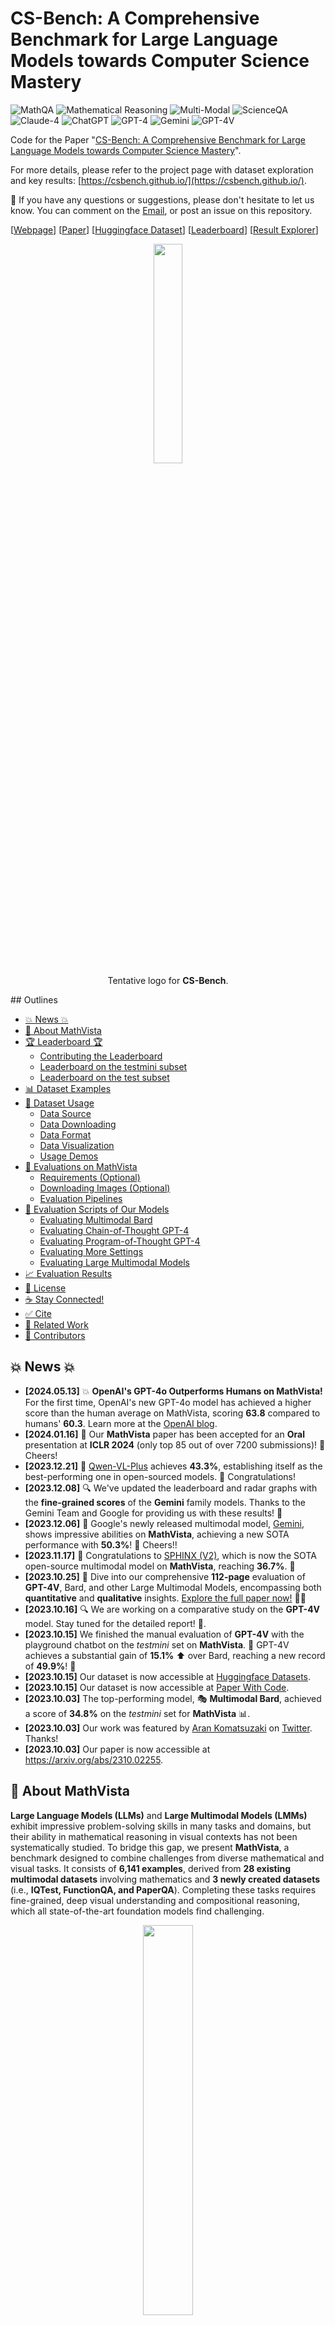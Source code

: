 # CS-Bench: A Comprehensive Benchmark for Large Language Models towards Computer Science Mastery

![MathQA](https://img.shields.io/badge/Task-MathQA-red) 
![Mathematical Reasoning](https://img.shields.io/badge/Task-Mathematical_Reasoning-red) 
![Multi-Modal](https://img.shields.io/badge/Task-Multi--Modal-red) 
![ScienceQA](https://img.shields.io/badge/Dataset-MathVista-blue)  
![Claude-4](https://img.shields.io/badge/Model-Claude--2-green) 
![ChatGPT](https://img.shields.io/badge/Model-ChatGPT-green) 
![GPT-4](https://img.shields.io/badge/Model-GPT--4-green) 
![Gemini](https://img.shields.io/badge/Model-Gemini-green)
![GPT-4V](https://img.shields.io/badge/Model-GPT--4V-green)

Code for the Paper "[CS-Bench: A Comprehensive Benchmark for Large Language Models towards Computer Science Mastery](https://pris-nlp.github.io/)".

For more details, please refer to the project page with dataset exploration and key results: [https://csbench.github.io/](https://csbench.github.io/).

:bell: If you have any questions or suggestions, please don't hesitate to let us know. You can comment on the [Email](https://csbench2024@gmail.com), or post an issue on this repository.


[[Webpage](https://csbench.github.io/)] [[Paper](https://pris-nlp.github.io/)] [[Huggingface Dataset](https://huggingface.co/datasets/CS-Bench/CS-Bench)] [[Leaderboard](https://csbench.github.io/#leaderboard)] [[Result Explorer](https://csbench.github.io/#explorer)]

<p align="center">
    <img src="assets/csbench_logo_2.png" width="30%"> <br>
  Tentative logo for <b>CS-Bench</b>. 
</p>
## Outlines

- [💥 News 💥](https://github.com/lupantech/MathVista/blob/main/README.md#-news-)
- [👀 About MathVista](https://github.com/lupantech/MathVista/blob/main/README.md#-about-mathvista)
- [🏆 Leaderboard 🏆](https://github.com/lupantech/MathVista/blob/main/README.md#-leaderboard-)
  - [Contributing the Leaderboard](https://github.com/lupantech/MathVista/blob/main/README.md#contributing-the-leaderboard)
  - [Leaderboard on the testmini subset](https://github.com/lupantech/MathVista/blob/main/README.md#leaderboard-on-the-testmini-subset)
  - [Leaderboard on the test subset](https://github.com/lupantech/MathVista/blob/main/README.md#leaderboard-on-the-test-subset)
- [📊 Dataset Examples](https://github.com/lupantech/MathVista/blob/main/README.md#-dataset-examples)
- [📖 Dataset Usage](https://github.com/lupantech/MathVista/blob/main/README.md#-dataset-usage)
  - [Data Source](https://github.com/lupantech/MathVista/blob/main/README.md#-dataset-usage)
  - [Data Downloading](https://github.com/lupantech/MathVista/blob/main/README.md#data-downloading)
  - [Data Format](https://github.com/lupantech/MathVista/blob/main/README.md#data-format)
  - [Data Visualization](https://github.com/lupantech/MathVista/blob/main/README.md#data-visualization)
  - [Usage Demos](https://github.com/lupantech/MathVista/blob/main/README.md#usage-demos)
- [🔮 Evaluations on MathVista](https://github.com/lupantech/MathVista/blob/main/README.md#-evaluations-on-mathvista)
  - [Requirements (Optional)](https://github.com/lupantech/MathVista/blob/main/README.md#requirements-optional)
  - [Downloading Images (Optional)](https://github.com/lupantech/MathVista/blob/main/README.md#downloading-images-optional)
  - [Evaluation Pipelines](https://github.com/lupantech/MathVista/blob/main/README.md#evaluation-pipelines)
- [📝 Evaluation Scripts of Our Models](https://github.com/lupantech/MathVista/blob/main/README.md#-evaluation-scripts-of-our-models)
  - [Evaluating Multimodal Bard](https://github.com/lupantech/MathVista/blob/main/README.md#evaluating-multimodal-bard)
  - [Evaluating Chain-of-Thought GPT-4](https://github.com/lupantech/MathVista/blob/main/README.md#evaluating-chain-of-thought-gpt-4)
  - [Evaluating Program-of-Thought GPT-4](https://github.com/lupantech/MathVista/blob/main/README.md#evaluating-program-of-thought-gpt-4)
  - [Evaluating More Settings](https://github.com/lupantech/MathVista/blob/main/README.md#evaluating-more-settings)
  - [Evaluating Large Multimodal Models](https://github.com/lupantech/MathVista/blob/main/README.md#evaluating-large-multimodal-models)
- [📈 Evaluation Results](https://github.com/lupantech/MathVista/blob/main/README.md#-evaluation-results)
- [📜 License](https://github.com/lupantech/MathVista/blob/main/README.md#-license)
- [☕ Stay Connected!](https://github.com/lupantech/MathVista/blob/main/README.md#coffee-stay-connected)
- [✅ Cite](https://github.com/lupantech/MathVista/blob/main/README.md#white_check_mark-cite)
- [🧠 Related Work](https://github.com/lupantech/MathVista/blob/main/README.md#-related-work)
- [🤝 Contributors](https://github.com/lupantech/MathVista/blob/main/README.md#-contributors)



## 💥 News 💥

- **[2024.05.13]** 💥 **OpenAI's GPT-4o Outperforms Humans on MathVista!** For the first time, OpenAI's new GPT-4o model has achieved a higher score than the human average on MathVista, scoring **63.8** compared to humans' **60.3**. Learn more at the [OpenAI blog](https://openai.com/index/hello-gpt-4o/).
- **[2024.01.16]** 🌟 Our **MathVista** paper has been accepted for an **Oral** presentation at **ICLR 2024** (only top 85 out of over 7200 submissions)! 🎉 Cheers!
- **[2023.12.21]** 🚀 [Qwen-VL-Plus](https://github.com/QwenLM/Qwen-VL) achieves **43.3%**, establishing itself as the best-performing one in open-sourced models. 🎉 Congratulations!
- **[2023.12.08]** 🔍 We've updated the leaderboard and radar graphs with the **fine-grained scores** of the **Gemini** family models. Thanks to the Gemini Team and Google for providing us with these results! 👏
- **[2023.12.06]** 🚀 Google's newly released multimodal model, [Gemini](https://blog.google/technology/ai/google-gemini-ai/), shows impressive abilities on **MathVista**, achieving a new SOTA performance with **50.3%**! 🎉  Cheers!!
- **[2023.11.17]** 🌟 Congratulations to [SPHINX (V2)](https://github.com/Alpha-VLLM/LLaMA2-Accessory/tree/main/SPHINX), which is now the SOTA open-source multimodal model on **MathVista**, reaching **36.7%**. 👏
- **[2023.10.25]** 🚀 Dive into our comprehensive **112-page** evaluation of **GPT-4V**, Bard, and other Large Multimodal Models, encompassing both **quantitative** and **qualitative** insights. [Explore the full paper now!](https://arxiv.org/abs/2310.02255) 📄✨
- **[2023.10.16]** 🔍 We are working on a comparative study on the **GPT-4V** model. Stay tuned for the detailed report! 📑.
- **[2023.10.15]** We finished the manual evaluation of **GPT-4V** with the playground chatbot on the *testmini* set on **MathVista**. 🚀 GPT-4V achieves a substantial gain of **15.1%** ⬆️ over Bard, reaching a new record of **49.9%**! 🎉
- **[2023.10.15]** Our dataset is now accessible at [Huggingface Datasets](https://huggingface.co/datasets/AI4Math/MathVista).
- **[2023.10.15]** Our dataset is now accessible at [Paper With Code](https://paperswithcode.com/dataset/mathvista).
- **[2023.10.03]** The top-performing model, 🎭 **Multimodal Bard**, achieved a score of **34.8%** on the *testmini* set for **MathVista** 📊.
- **[2023.10.03]** Our work was featured by [Aran Komatsuzaki](https://twitter.com/arankomatsuzaki) on [Twitter](https://twitter.com/arankomatsuzaki/status/1709380140717809992). Thanks!
- **[2023.10.03]** Our paper is now accessible at https://arxiv.org/abs/2310.02255.

## 👀 About MathVista

**Large Language Models (LLMs)** and **Large Multimodal Models (LMMs)** exhibit impressive problem-solving skills in many tasks and domains, but their ability in mathematical reasoning in visual contexts has not been systematically studied. To bridge this gap, we present **MathVista**, a benchmark designed to combine challenges from diverse mathematical and visual tasks. It consists of **6,141 examples**, derived from **28 existing multimodal datasets** involving mathematics and **3 newly created datasets** (i.e., **IQTest, FunctionQA, and PaperQA**). Completing these tasks requires fine-grained, deep visual understanding and compositional reasoning, which all state-of-the-art foundation models find challenging.

<p align="center">
    <img src="assets/data-composition.png" width="40%"> <br>
  Source dataset distribution of <b>MathVista</b>.
</p>

With **MathVista**, we have conducted **a comprehensive, quantitative evaluation of 12 prominent foundation models**. The best-performing **GPT-4V** model achieves an overall accuracy of **49.9%**, substantially outperforming Bard, the second-best performer, by **15.1%**. Our in-depth analysis reveals that the superiority of **GPT-4V** is mainly attributed to its enhanced visual perception and mathematical reasoning. However, **GPT-4V** still falls short of human performance by **10.4%**, as it often struggles to understand complex figures and perform rigorous reasoning. This significant gap underscores the critical role that **MathVista** will play in the development of general-purpose AI agents capable of tackling mathematically intensive and visually rich real-world tasks. 

<p align="center">
    <img src="assets/score_leaderboard_gpt4v.png" width="70%"> <br>
  Accuracy scores the testmini set (1,000 examples) of <b>MathVista</b>.
</p>

We further explore the new ability of **self-verification**, the use of **self-consistency**, and the **goal-directed multi-turn human-AI dialogues**, highlighting the promising potential of GPT-4V for future research.

<p align="center">
    <img src="assets/tease_scores_version4_gemini.png" width="80%"> <br>
  Accuracy scores of one leading LLM (i.e., PoT GPT-4), four primary LMMs, random chance, and human performance on <b>MathVista</b>.
</p>

<details>
<summary>🔍 See the accuracy scores without Gemini Ultra</summary>

<p align="center">
    <img src="assets/tease_scores_gpt4v.png" width="80%"> <br>
  Accuracy scores of one leading LLM (i.e., PoT GPT-4), four primary LMMs, random chance, and human performance on <b>MathVista</b>.
</p>

</details>

For more details, you can find our project page [here](https://mathvista.github.io/) and our paper [here](https://arxiv.org/abs/2310.02255).

## 🏆 Leaderboard 🏆

### Contributing the Leaderboard

🚨🚨 The leaderboard is continuously being updated. 

The evaluation instructions are available at [🔮 Evaluations on MathVista](https://github.com/lupantech/MathVista?tab=readme-ov-file#-evaluations-on-mathvista) and [📝 Evaluation Scripts of Our Models](https://github.com/lupantech/MathVista?tab=readme-ov-file#-evaluation-scripts-of-our-models).

To submit your results to the leaderboard on the **testmini** subset, please send to [this email](mailto:lupantech@gmail.com) with your result json file and score json file, referring to the template files below:

- [output_testmini_template_for_leaderboard_submission.json](https://github.com/lupantech/MathVista/blob/main/results/leaderboad_submission_template/output_testmini_template_for_leaderboard_submission.json)
- [scores_testmini_template_for_leaderboard_submission.json](https://github.com/lupantech/MathVista/blob/main/results/leaderboad_submission_template/scores_testmini_template_for_leaderboard_submission.json)

To submit your results to the leaderboard on the **test** subset, please send to [this email](mailto:lupantech@gmail.com) with your result file (**we will generate the score file for you**),  referring to the template file below:

- [output_test_template_for_leaderboard_submission.json](https://github.com/lupantech/MathVista/blob/main/results/leaderboad_submission_template/output_test_template_for_leaderboard_submission.json)

### Leaderboard on the testmini subset

Accuracy scores on the **testmini** subset (1,000 examples):

| **#** | **Model**                            | **Method** | **Source**                                                   | **Date**   | **ALL**  | **FQA** | **GPS** | **MWP** | **TQA** | **VQA** | **ALG** | **ARI** | **GEO** | **LOG** | **NUM** | **SCI** | **STA** |
| ----- | ------------------------------------ | ---------- | ------------------------------------------------------------ | ---------- | -------- | ------- | ------- | ------- | ------- | ------- | ------- | ------- | ------- | ------- | ------- | ------- | ------- |
| -     | **Human Performance\***              | -          | [Link](https://arxiv.org/abs/2310.02255)                     | 2023-10-03 | **60.3** | 59.7    | 48.4    | 73.0    | 63.2    | 55.9    | 50.9    | 59.2    | 51.4    | 40.7    | 53.8    | 64.9    | 63.9    |
| 1     | **Gemini 1.5 Pro (May 2024) 🥇**      | LMM 🖼️      | [Link](https://storage.googleapis.com/deepmind-media/gemini/gemini_v1_5_report.pdf) | 2024-05-17 | **63.9** | -       | -       | -       | -       | -       | -       | -       | -       | -       | -       | -       | -       |
| 2     | **GPT-4o 🥈**                         | LMM 🖼️      | [Link](https://openai.com/index/hello-gpt-4o/)               | 2024-05-13 | **63.8** | -       | -       | -       | -       | -       | -       | -       | -       | -       | -       | -       | -       |
| 3     | **InternVL-Chat-V1.2-Plus 🥉**        | LMM 🖼️      | [Link](https://arxiv.org/abs/2312.14238)                     | 2024-02-22 | **59.9** | 51.7    | 61.1    | 79.6    | 52.5    | 57.0    | 54.5    | 63.2    | 61.1    | 16.2    | 48.6    | 55.7    | 60.8    |
| 4     | **Gemini 1.5 Flash (May 2024)**      | LMM 🖼️      | [Link](https://storage.googleapis.com/deepmind-media/gemini/gemini_v1_5_report.pdf) | 2024-05-17 | **58.4** | -       | -       | -       | -       | -       | -       | -       | -       | -       | -       | -       | -       |
| 5     | **GPT-4T 2024-04-09**                | LMM 🖼️      | [Link](https://openai.com/index/hello-gpt-4o/)               | 2024-05-13 | **58.1** | -       | -       | -       | -       | -       | -       | -       | -       | -       | -       | -       | -       |
| 6     | **InternLM-XComposer2-VL-7B**        | LMM 🖼️      | [Link](https://github.com/InternLM/InternLM-XComposer)       | 2024-01-22 | **57.6** | 55.0    | 63.0    | 73.7    | 56.3    | 39.7    | 56.6    | 52.4    | 62.3    | 8.1     | 42.4    | 59.0    | 64.1    |
| 7     | **Gemini 1.0 Ultra**                 | LMM 🖼️      | [Link](https://arxiv.org/abs/2312.11805)                     | 2023-12-06 | **53.0** | 49.1    | 56.2    | 53.8    | 69.0    | 40.2    | 58.4    | 45.9    | 55.6    | 21.6    | 38.9    | 62.3    | 59.5    |
| 8     | **Grok-1.5V**                        | LMM 🖼️      | [Link](https://x.ai/blog/grok-1.5v)                          | 2024-04-12 | **52.8** | -       | -       | -       | -       | -       | -       | -       | -       | -       | -       | -       | -       |
| 9     | **Gemini 1.5 Pro (Feb 2024)**        | LMM 🖼️      | [Link](https://storage.googleapis.com/deepmind-media/gemini/gemini_v1_5_report.pdf) | 2024-02-15 | **52.1** | -       | -       | -       | -       | -       | -       | -       | -       | -       | -       | -       | -       |
| 10    | **Claude 3 Opus**                    | LMM 🖼️      | [Link](https://www-cdn.anthropic.com/de8ba9b01c9ab7cbabf5c33b80b7bbc618857627/Model_Card_Claude_3.pdf) | 2024-03-04 | **50.5** | -       | -       | -       | -       | -       | -       | -       | -       | -       | -       | -       | -       |
| 11    | **GPT-4V (Playground)**              | LMM 🖼️      | [Link](https://arxiv.org/abs/2310.02255)                     | 2023-10-15 | **49.9** | 43.1    | 50.5    | 57.5    | 65.2    | 38.0    | 53.0    | 49.0    | 51.0    | 21.6    | 20.1    | 63.1    | 55.8    |
| 12    | **Claude 3 Sonnet**                  | LMM 🖼️      | [Link](https://www-cdn.anthropic.com/de8ba9b01c9ab7cbabf5c33b80b7bbc618857627/Model_Card_Claude_3.pdf) | 2024-03-04 | **47.9** | -       | -       | -       | -       | -       | -       | -       | -       | -       | -       | -       | -       |
| 13    | **InternVL-Chat-V1.2**               | LMM 🖼️      | [Link](https://arxiv.org/abs/2312.14238)                     | 2024-02-22 | **47.7** | 50.9    | 61.1    | 30.6    | 48.1    | 44.7    | 52.3    | 36.5    | 58.2    | 18.9    | 30.6    | 54.9    | 51.8    |
| 14    | **LLaVA-NeXT-34B**                   | LMM 🖼️      | [Link](https://llava-vl.github.io/blog/2024-01-30-llava-1-6/) | 2024-01-30 | **46.5** | -       | -       | -       | -       | -       | -       | -       | -       | -       | -       | -       | -       |
| 15    | **Claude 3 Haiku**                   | LMM 🖼️      | [Link](https://www-cdn.anthropic.com/de8ba9b01c9ab7cbabf5c33b80b7bbc618857627/Model_Card_Claude_3.pdf) | 2024-03-04 | **46.4** | -       | -       | -       | -       | -       | -       | -       | -       | -       | -       | -       | -       |
| 16    | **Gemini 1.0 Pro**                   | LMM 🖼️      | [Link](https://arxiv.org/abs/2312.11805)                     | 2023-12-06 | **45.2** | 47.6    | 40.4    | 39.2    | 61.4    | 39.1    | 45.2    | 38.8    | 41.0    | 10.8    | 32.6    | 54.9    | 56.8    |
| 17    | **Qwen-VL-Plus**                     | LMM 🖼️      | [Link](https://github.com/QwenLM/Qwen-VL)                    | 2023-12-21 | **43.3** | 54.6    | 38.5    | 31.2    | 55.1    | 34.1    | 39.1    | 32.0    | 39.3    | 18.9    | 26.4    | 59.0    | 56.1    |
| 18    | **Mini-Gemini-HD (Hermes-2-Yi-34B)** | LMM 🖼️      | [Link](https://arxiv.org/abs/2403.18814)                     | 2024-03-27 | **43.3** | -       | -       | -       | -       | -       | -       | -       | -       | -       | -       | -       | -       |
| 19    | **SPHINX-MoE**                       | MoE 🤖      | [Link](https://github.com/Alpha-VLLM/LLaMA2-Accessory/tree/main/SPHINX) | 2024-01-12 | **42.3** | 49.8    | 31.2    | 42.5    | 46.8    | 39.7    | 31.7    | 41.6    | 30.5    | 16.2    | 27.1    | 50.8    | 50.8    |
| 20    | **Mini-Gemini (Mixtral-8x7B)**       | LMM 🖼️      | [Link](https://arxiv.org/abs/2403.18814)                     | 2024-03-27 | **41.8** | -       | -       | -       | -       | -       | -       | -       | -       | -       | -       | -       | -       |
| 21    | **MM1-7B-MoE-Chat**                  | LMM 🖼️      | [Link](https://arxiv.org/abs/2403.09611)                     | 2024-03-14 | **40.9** | -       | -       | -       | -       | -       | -       | -       | -       | -       | -       | -       | -       |
| 22    | **MiniCPM-V-2 (2.8B)**               | LMM 🖼️      | [Link](https://github.com/OpenBMB/MiniCPM-V)                 | 2024-04-14 | **40.6** | 53.2    | 26.0    | 37.1    | 44.3    | 39.1    | 28.5    | 33.1    | 28.0    | 10.8    | 39.6    | 48.4    | 51.8    |
| 23    | **MM1-30B-Chat**                     | LMM 🖼️      | [Link](https://arxiv.org/abs/2403.09611)                     | 2024-03-14 | **39.4** | -       | -       | -       | -       | -       | -       | -       | -       | -       | -       | -       | -       |
| 24    | **SPHINX-Plus**                      | MoE 🤖      | [Link](https://github.com/Alpha-VLLM/LLaMA2-Accessory/tree/main/SPHINX) | 2024-01-12 | **36.8** | -       | -       | -       | -       | -       | -       | -       | -       | -       | -       | -       | -       |
| 25    | **SPHINX (V2)**                      | LMM 🖼️      | [Link](https://github.com/Alpha-VLLM/LLaMA2-Accessory/tree/main/SPHINX) | 2023-11-17 | **36.7** | 54.6    | 16.4    | 23.1    | 41.8    | 43.0    | 20.6    | 33.4    | 17.6    | 24.3    | 21.5    | 43.4    | 51.5    |
| 26    | **MM1-7B-Chat**                      | LMM 🖼️      | [Link](https://arxiv.org/abs/2403.09611)                     | 2024-03-14 | **35.9** | -       | -       | -       | -       | -       | -       | -       | -       | -       | -       | -       | -       |
| 27    | **SPHINX-Intern2**                   | MoE 🤖      | [Link](https://github.com/Alpha-VLLM/LLaMA2-Accessory/tree/main/SPHINX) | 2024-01-12 | **35.5** | -       | -       | -       | -       | -       | -       | -       | -       | -       | -       | -       | -       |
| 28    | **OmniLMM-12B**                      | LMM 🖼️      | [Link](https://github.com/OpenBMB/OmniLMM)                   | 2024-02-01 | **34.9** | 45.0    | 17.8    | 26.9    | 44.9    | 39.1    | 23.1    | 32.3    | 20.9    | 18.9    | 27.8    | 45.9    | 44.2    |
| 29    | **Multimodal Bard**                  | LMM 🖼️      | [Link](https://arxiv.org/abs/2310.02255)                     | 2023-10-03 | **34.8** | 26.0    | 47.1    | 29.6    | 48.7    | 26.8    | 46.5    | 28.6    | 47.8    | 13.5    | 14.9    | 47.5    | 33.0    |
| 30    | **LLaVA-NeXT-Vicuna-7B**             | LMM 🖼️      | [Link](https://llava-vl.github.io/blog/2024-01-30-llava-next/) | 2024-01-30 | **34.6** | -       | -       | -       | -       | -       | -       | -       | -       | -       | -       | -       | -       |
| 31    | **PoT GPT-4 (Caption+OCR)**          | Tool 🛠️     | [Link](https://arxiv.org/abs/2310.02255)                     | 2023-10-03 | **33.9** | 30.1    | 39.4    | 30.6    | 39.9    | 31.3    | 37.4    | 31.7    | 41.0    | 18.9    | 20.1    | 44.3    | 37.9    |
| 32    | **CoT Claude (Caption+OCR)**         | Tool 🛠️     | [Link](https://arxiv.org/abs/2310.02255)                     | 2023-10-03 | **33.2** | 27.5    | 29.3    | 36.0    | 49.4    | 29.1    | 31.0    | 32.9    | 31.0    | 16.2    | 17.4    | 50.8    | 37.2    |
| 33    | **CoT GPT4 (Caption+OCR)**           | Tool 🛠️     | [Link](https://arxiv.org/abs/2310.02255)                     | 2023-10-03 | **33.2** | 27.9    | 31.7    | 31.2    | 51.9    | 28.5    | 33.5    | 30.9    | 32.2    | 13.5    | 12.5    | 58.2    | 37.9    |
| 34    | **CoT ChatGPT (Caption+OCR)**        | Tool 🛠️     | [Link](https://arxiv.org/abs/2310.02255)                     | 2023-10-03 | **33.2** | 26.0    | 31.7    | 35.5    | 48.1    | 30.2    | 32.4    | 32.3    | 33.0    | 16.2    | 17.4    | 54.9    | 36.2    |
| 35    | **MM1-3B-MoE-Chat**                  | LMM 🖼️      | [Link](https://arxiv.org/abs/2403.09611)                     | 2024-03-14 | **32.6** | -       | -       | -       | -       | -       | -       | -       | -       | -       | -       | -       | -       |
| 36    | **MM1-3B-Chat**                      | LMM 🖼️      | [Link](https://arxiv.org/abs/2403.09611)                     | 2024-03-14 | **32.0** | -       | -       | -       | -       | -       | -       | -       | -       | -       | -       | -       | -       |
| 37    | **Gemini 1.0 Nano 2**                | LMM 🖼️      | [Link](https://arxiv.org/abs/2312.11805)                     | 2023-12-06 | **30.6** | 28.6    | 23.6    | 30.6    | 41.8    | 31.8    | 27.1    | 29.8    | 26.8    | 10.8    | 20.8    | 40.2    | 33.5    |
| 38    | **LLaVA-1.5-13B**                    | LMM 🖼️      | [Link](https://llava-vl.github.io/blog/2024-01-30-llava-1-6/) | 2024-01-30 | **27.6** | -       | -       | -       | -       | -       | -       | -       | -       | -       | -       | -       | -       |
| 39    | **SPHINX (V1)**                      | LMM 🖼️      | [Link](https://github.com/Alpha-VLLM/LLaMA2-Accessory/tree/main/SPHINX) | 2023-11-09 | **27.5** | 23.4    | 23.1    | 21.5    | 39.9    | 34.1    | 25.6    | 28.1    | 23.4    | 16.2    | 17.4    | 40.2    | 23.6    |
| 40    | **Gemini 1.0 Nano 1**                | LMM 🖼️      | [Link](https://arxiv.org/abs/2312.11805)                     | 2023-12-06 | **27.3** | 30.9    | 21.6    | 23.7    | 29.1    | 30.7    | 23.8    | 25.5    | 21.3    | 13.5    | 20.8    | 27.9    | 30.9    |
| 41    | **PoT ChatGPT (Caption+OCR)**        | Tool 🛠️     | [Link](https://arxiv.org/abs/2310.02255)                     | 2023-10-03 | **26.8** | 24.5    | 26.4    | 23.7    | 33.5    | 27.9    | 27.8    | 26.1    | 28.0    | 18.9    | 13.2    | 33.6    | 29.9    |
| 42    | **SPHINX-Tiny**                      | MoE 🤖      | [Link](https://github.com/Alpha-VLLM/LLaMA2-Accessory/tree/main/SPHINX) | 2024-01-12 | **26.4** | -       | -       | -       | -       | -       | -       | -       | -       | -       | -       | -       | -       |
| 43    | **LLaVA (LLaMA-2-13B)**              | LMM 🖼️      | [Link](https://arxiv.org/abs/2310.02255)                     | 2023-10-03 | **26.1** | 26.8    | 29.3    | 16.1    | 32.3    | 26.3    | 27.3    | 20.1    | 28.8    | 24.3    | 18.3    | 37.3    | 25.1    |
| 44    | **InstructBLIP (Vicuna-7B)**         | LMM 🖼️      | [Link](https://arxiv.org/abs/2310.02255)                     | 2023-10-03 | **25.3** | 23.1    | 20.7    | 18.3    | 32.3    | 35.2    | 21.8    | 27.1    | 20.7    | 18.9    | 20.4    | 33.0    | 23.1    |
| 45    | **LLaVAR**                           | LMM 🖼️      | [Link](https://arxiv.org/abs/2310.02255)                     | 2023-10-03 | **25.2** | 21.9    | 25.0    | 16.7    | 34.8    | 30.7    | 24.2    | 22.1    | 23.0    | 13.5    | 15.3    | 42.6    | 21.9    |
| 46    | **LLaMA-Adapter-V2 (7B)**            | LMM 🖼️      | [Link](https://arxiv.org/abs/2310.02255)                     | 2023-10-03 | **23.9** | 21.2    | 25.5    | 11.3    | 32.3    | 31.8    | 26.3    | 20.4    | 24.3    | 24.3    | 13.9    | 29.5    | 18.3    |
| 47    | **miniGPT4 (LLaMA-2-7B)**            | LMM 🖼️      | [Link](https://arxiv.org/abs/2310.02255)                     | 2023-10-03 | **23.1** | 18.6    | 26.0    | 13.4    | 30.4    | 30.2    | 28.1    | 21.0    | 24.7    | 16.2    | 16.7    | 25.4    | 17.9    |
| 48    | **mPLUG-Owl (LLaMA-7B)**             | LMM 🖼️      | [Link](https://arxiv.org/abs/2310.02255)                     | 2023-10-03 | **22.2** | 22.7    | 23.6    | 10.2    | 27.2    | 27.9    | 23.6    | 19.2    | 23.9    | 13.5    | 12.7    | 26.3    | 21.4    |
| 49    | **IDEFICS (9B-Instruct)**            | LMM 🖼️      | [Link](https://arxiv.org/abs/2310.02255)                     | 2023-10-03 | **19.8** | 21.6    | 21.1    | 6.5     | 25.9    | 24.0    | 22.1    | 15.0    | 19.8    | 18.9    | 9.9     | 24.6    | 18.1    |
| 50    | **Random Chance**                    | -          | [Link](https://arxiv.org/abs/2310.02255)                     | 2023-10-03 | **17.9** | 15.5    | 24.1    | 4.5     | 23.4    | 24.3    | 25.8    | 13.8    | 22.7    | 13.4    | 8.8     | 15.8    | 14.3    |

Accuracy scores on the **test** subset (5,141 examples):

| **#** | **Model**                       | **Method** | **Source**                                                   | **Date**   | **ALL**   | **FQA** | **GPS** | **MWP** | **TQA** | **VQA** | **ALG** | **ARI** | **GEO** | **LOG** | **NUM** | **SCI** | **STA** |
| ----- | ------------------------------- | ---------- | ------------------------------------------------------------ | ---------- | --------- | ------- | ------- | ------- | ------- | ------- | ------- | ------- | ------- | ------- | ------- | ------- | ------- |
| 1     | **InternVL-Chat-V1.2-Plus 🥇**   | LMM 🖼️      | [Link](https://arxiv.org/abs/2312.14238)                     | 2024-02-22 | **60.18** | 52.2    | 56.2    | 78.3    | 61.6    | 55.5    | 56.0    | 64.4    | 57.6    | 21.6    | 46.1    | 60.0    | 60.1    |
| 2     | **InternLM-XComposer2-VL-7B 🥈** | LMM 🖼️      | [Link](https://github.com/InternLM/InternLM-XComposer)       | 2024-01-22 | **57.93** | 53.9    | 56.4    | 77.1    | 58.4    | 43.2    | 54.8    | 57.6    | 58.0    | 16.5    | 47.6    | 59.1    | 62.5    |
| 3     | **Qwen-VL-Plus 🥉**              | LMM 🖼️      | [Link](https://github.com/QwenLM/Qwen-VL)                    | 2023-12-26 | **44.33** | 55.9    | 34.7    | 29.7    | 58.8    | 42.4    | 40.7    | 35.4    | 36.6    | 21.6    | 30.4    | 55.9    | 56.3    |
| 4     | **SPHINX-MoE**                  | MoE 🤖      | [Link](https://github.com/Alpha-VLLM/LLaMA2-Accessory/tree/main/SPHINX) | 2024-01-13 | **42.68** | 50.3    | 29.7    | 40.9    | 49.3    | 43.3    | 33.9    | 43.0    | 29.1    | 14.4    | 26.3    | 46.9    | 51.2    |
| 5     | **MiniCPM-V-2 (2.8B)**          | LMM 🖼️      | [Link](https://github.com/OpenBMB/MiniCPM-V)                 | 2024-04-14 | **39.89** | 51.7    | 27.4    | 39.8    | 42.5    | 34.7    | 31.3    | 34.4    | 30.7    | 13.4    | 33.5    | 38.5    | 50.0    |
| 6     | **PoT GPT-4 (Caption+OCR)**     | Tool 🛠️     | [Link](https://arxiv.org/abs/2310.02255)                     | 2023-10-03 | **31.74** | 27.6    | 37.4    | 23.9    | 43.0    | 30.3    | 37.1    | 27.9    | 37.5    | 22.7    | 15.8    | 44.5    | 31.9    |
| 7     | **CoT GPT4 (Caption+OCR)**      | Tool 🛠️     | [Link](https://arxiv.org/abs/2310.02255)                     | 2023-10-03 | **30.50** | 27.2    | 35.9    | 21.3    | 43.1    | 28.2    | 35.7    | 25.2    | 35.8    | 24.7    | 15.4    | 47.3    | 31.3    |
| 8     | **LLaVA (LLaMA-2-13B)**         | LMM 🖼️      | [Link](https://arxiv.org/abs/2310.02255)                     | 2023-10-03 | **25.40** | 22.9    | 24.6    | 18.1    | 35.8    | 29.7    | 26.9    | 22.5    | 24.4    | 19.1    | 19.1    | 34.7    | 21.6    |
| *     | **Random Chance**               | -          | [Link](https://arxiv.org/abs/2310.02255)                     | 2023-10-03 | **17.86** | 15.5    | 24.1    | 4.5     | 23.4    | 24.3    | 25.8    | 13.8    | 22.7    | 13.4    | 8.8     | 15.8    | 14.3    |

Some notations in the table:

- **Human Performance\*:** Average human performance from AMT annotators who have high school diplomas or above.

- **Gemini**: the fine-grained scores are from **the Gemini Team, Google**.

- **GPT-4V (Playground)**: the launched playground at https://chat.openai.com/?model=gpt-4; experimental dates range from Oct 7, 2023, to Oct 15, 2023

- **GPT-4**: the `gpt-4-0613` engine

- **Method types**
  -  **MoE 🤖:** Mixture of Experts
  -  **LMM 🖼️:** Large Multimodal Model
  -  **Tool 🛠️:** Tool-augmented Large Language Model
  
- **Task types:** 
  - **FQA:** figure question answering
  - **GPS:** geometry problem solving
  - **MWP:** math word problem solving
  -  **TQA:** textbook question answering
  - **VQA:** visual question answering
- **Mathematical reasoning types:** 
  - **ALG:** algebraic reasoning
  - **ARI:** arithmetic reasoning
  -  **GEO:** geometry reasoning
  - **LOG:** logical reasoning
  - **NUM:** numeric commonsense reasoning
  - **SCI:** scientific reasoning 
  - **STA:** statistical reasoning

🔔 The automatic evaluation on [CodaLab](https://codalab.org/) are under construction. 


## 📊 Dataset Examples

Examples of our newly annotated datasets: **IQTest**, **FunctionQA**, and **PaperQA**:

<p align="center">
    <img src="assets/our_new_3_datasets.png" width="60%"> <br>
</p>

<details>
<summary>🔍 Click to expand/collapse more examples</summary>

Examples of seven mathematical reasoning skills:

1. Arithmetic Reasoning

<img src="https://raw.githubusercontent.com/lupantech/MathVista/main/assets/skills/ari.png" style="zoom:40%;" />

2. Statistical Reasoning

<img src="https://raw.githubusercontent.com/lupantech/MathVista/main/assets/skills/sta.png" style="zoom:40%;" />

3. Algebraic Reasoning

<img src="https://raw.githubusercontent.com/lupantech/MathVista/main/assets/skills/alg.png" style="zoom:40%;" />

4. Geometry Reasoning

<img src="https://raw.githubusercontent.com/lupantech/MathVista/main/assets/skills/geo.png" style="zoom:40%;" />

5. Numeric Commonsense Reasoning

<img src="https://raw.githubusercontent.com/lupantech/MathVista/main/assets/skills/num.png" style="zoom:40%;" />

6. Scientific Reasoning

<img src="https://raw.githubusercontent.com/lupantech/MathVista/main/assets/skills/sci.png" style="zoom:40%;" />

7. Logical Reasoning

<img src="https://raw.githubusercontent.com/lupantech/MathVista/main/assets/skills/log.png" style="zoom:40%;" />

</details>

## 📖 Dataset Usage

### Data Source

The **MathVista** dataset is derived from three newly collected datasets: IQTest, FunctionQA, and Paper, as well as 28 other source datasets. Details can be found in the [source.json](https://huggingface.co/datasets/AI4Math/MathVista/blob/main/source.json) file. All these source datasets have been preprocessed and labeled for evaluation purposes.

### Data Downloading

All the data examples were divided into two subsets: *testmini* and *test*.

- **testmini**: 1,000 examples used for model development, validation, or for those with limited computing resources.
- **test**: 5,141 examples for standard evaluation. Notably, the answer labels for test will NOT be publicly released.

You can download this dataset by the following command (make sure that you have installed [Huggingface Datasets](https://huggingface.co/docs/datasets/quickstart)):

```python
from datasets import load_dataset

dataset = load_dataset("AI4Math/MathVista")
```

Here are some examples of how to access the downloaded dataset:

```python
# print the first example on the testmini set
print(dataset["testmini"][0])
print(dataset["testmini"][0]['pid']) # print the problem id 
print(dataset["testmini"][0]['question']) # print the question text 
print(dataset["testmini"][0]['query']) # print the query text
print(dataset["testmini"][0]['image']) # print the image path
print(dataset["testmini"][0]['answer']) # print the answer
dataset["testmini"][0]['decoded_image'] # display the image

# print the first example on the test set
print(dataset["test"][0])
```

We have uploaded a demo to illustrate how to access the MathVista dataset on Hugging Face, available at [hugging_face_dataset_demo.ipynb](https://github.com/lupantech/MathVista/blob/main/jupyter_notebook_demos/hugging_face_dataset_demo.ipynb).

### Data Format

The dataset is provided in json format and contains the following attributes:

```
{
    "question": [string] The question text,
    "image": [string] A file path pointing to the associated image,
    "choices": [list] Choice options for multiple-choice problems. For free-form problems, this could be a 'none' value,
    "unit": [string] The unit associated with the answer, e.g., "m^2", "years". If no unit is relevant, it can be a 'none' value,
    "precision": [integer] The number of decimal places the answer should be rounded to,
    "answer": [string] The correct answer for the problem,
    "question_type": [string] The type of question: "multi_choice" or "free_form",
    "answer_type": [string] The format of the answer: "text", "integer", "float", or "list",
    "pid": [string] Problem ID, e.g., "1",
    "metadata": {
        "split": [string] Data split: "testmini" or "test",
        "language": [string] Question language: "English", "Chinese", or "Persian",
        "img_width": [integer] The width of the associated image in pixels,
        "img_height": [integer] The height of the associated image in pixels,
        "source": [string] The source dataset from which the problem was taken,
        "category": [string] The category of the problem: "math-targeted-vqa" or "general-vqa",
        "task": [string] The task of the problem, e.g., "geometry problem solving",
        "context": [string] The visual context type of the associated image,
        "grade": [string] The grade level of the problem, e.g., "high school",
        "skills": [list] A list of mathematical reasoning skills that the problem tests
    },
    "query": [string] the query text used as input (prompt) for the evaluation model
}
```

### Data Visualization

🎰 You can explore the dataset in an interactive way [here](https://mathvista.github.io/#visualization).

<details>
<summary>Click to expand/collapse the visualization page screenshot.</summary>
<img src="https://raw.githubusercontent.com/lupantech/MathVista/main/assets/data_visualizer.png" style="zoom:40%;" />
</details>

### Usage Demos

We offer a few demo examples for using the dataset, as follows:

- Use the Bard API for inference: [bard_local_demo.ipynb](https://github.com/lupantech/MathVista/blob/main/jupyter_notebook_demos/bard_local_demo.ipynb)

Stay tuned for more demos coming soon!

## 📝 Evaluation on CS-Bench

### Option
Option 1: Use Step 1 to construct the reasoning prompt, replace Step 2.1 with your own reasoning method to obtain the model's output, and use Steps 3 and 4 to get the model's scores.

Option 2: Use Step 1 to construct the reasoning prompt, use the vllm reasoning we provide in Step 2.1 (requires environment setup) to obtain the model's output, and use Steps 3 and 4 to get the model's scores.

### Install Dependencies
```
git clone https://github.com/csbench/csbench
cd csbench_code
```

### Evaluate a new model on CS-Bench:

#### Step 1. Create your input prompt

Fill in your file path in `create_input.py` and create English(default) or Chinese prompt by running the functions create_en_prompt and create_cn_prompt.


#### Step 2. Generate Model Answers

You may use inference engine such as [vLLM](https://docs.vllm.ai/en/latest/serving/openai_compatible_server.html) or [SGLang](https://github.com/sgl-project/sglang?tab=readme-ov-file#using-local-models) to generate your model answers. We will provide our inference code in the near future.

Please ensure that your answer is saved in JSONL format and retains all keys from the original dataset.

#### Step 2.1 Generate Model Answers with vLLM(optional)

vLLM is a fast and easy-to-use library for LLM inference and serving.

##### Getting Started(vLLM)

Visit our [documentation](https://vllm.readthedocs.io/en/latest/) to get started.
- [Installation](https://vllm.readthedocs.io/en/latest/getting_started/installation.html)
- [Quickstart](https://vllm.readthedocs.io/en/latest/getting_started/quickstart.html)
- [Supported Models](https://vllm.readthedocs.io/en/latest/models/supported_models.html)

##### You can install vLLM using pip:
```
# (Recommended) Create a new conda environment.
conda create -n myenv python=3.9 -y
conda activate myenv
# Install vLLM with CUDA 12.1.
pip install vllm
```
##### Generate Model Answers:
Fill in your model path, data save path and other parameters in `run_csbench.sh` and run this script.
```
bash run_csbensh.sh
```


#### Step 3. Generate Judgments

If you want to evaluate questions in all formats.Fill in your API in `test_call_llm.py`
Run the command to generate judgments with GPT:
```
python gen_judgment.py --judge_with_gpt 1 your_file_path
```

If you only want to evaluate questions in 'Multiple-choice' and 'Assertion'.
Run the command to generate judgments without GPT:
```
python gen_judgment.py --judge_with_gpt 0 your_file_path
```

#### Step 4. Show result
Output model win scores. Run the command to generate judgments without GPT:
```
python show_result.py your_file_path
```

## 📜 License

The new contributions to our dataset are distributed under the [CC BY-SA 4.0](https://creativecommons.org/licenses/by-sa/4.0/) license, including

- The creation of three dataset: IQTest, FunctionQA, and Paper;
- The filtering and cleaning of source datasets;
- The standard formalization of instances for evaluation purposes;
- The annotations of metadata.

The copyright of the images and the questions belongs to the original authors, and the source of every image and original question can be found in the `metadata` field and in the [source.json](https://huggingface.co/datasets/AI4Math/MathVista/blob/main/source.json) file. Alongside this license, the following conditions apply:

- **Purpose:** The dataset was primarily designed for use as a test set.
- **Commercial Use:** The dataset can be used commercially as a test set, but using it as a training set is prohibited. By accessing or using this dataset, you acknowledge and agree to abide by these terms in conjunction with the [CC BY-SA 4.0](https://creativecommons.org/licenses/by-sa/4.0/) license.

## :coffee: Stay Connected!

Fantastic! I'm always open to engaging discussions, collaborations, or even just sharing a virtual coffee. To get in touch, visit [Pan Lu](https://lupantech.github.io/)'s homepage for contact information.


## :white_check_mark: Cite

If you find **MathVista** useful for your your research and applications, please kindly cite using this BibTeX:

```latex
@inproceedings{lu2024mathvista,
  title={MathVista: Evaluating Mathematical Reasoning of Foundation Models in Visual Contexts},
  author={Lu, Pan and Bansal, Hritik and Xia, Tony and Liu, Jiacheng and Li, Chunyuan and Hajishirzi, Hannaneh and Cheng, Hao and Chang, Kai-Wei and Galley, Michel and Gao, Jianfeng},
  booktitle={International Conference on Learning Representations (ICLR)},
  year={2024}
}
```


## 🤝 Contributors

Here are the key contributors to this project:

[Pan Lu](https://lupantech.github.io/)<sup>1</sup>, [Hritik Bansal](https://sites.google.com/view/hbansal)<sup>1</sup>, [Tony Xia](https://tonyxia2001.github.io/)<sup>1</sup>, [Jiacheng Liu](https://liujch1998.github.io/)<sup>2</sup>, [Chunyuan Li](https://chunyuan.li/)<sup>3</sup>, [Hannaneh Hajishirzi](https://homes.cs.washington.edu/~hannaneh/)<sup>2</sup>, [Hao Cheng](https://sites.google.com/site/hcheng2site/Home)<sup>3</sup>, [Kai-Wei Chang](http://web.cs.ucla.edu/~kwchang/)<sup>1</sup>, [Michel Galley](https://www.microsoft.com/en-us/research/people/mgalley/?from=https://research.microsoft.com/~mgalley&type=exact)<sup>3</sup>, [Jianfeng Gao](https://www.microsoft.com/en-us/research/people/jfgao/)<sup>3</sup>

<sup>1</sup>University of California, Los Angeles, <sup>2</sup>University of Washington, <sup>3</sup>Microsoft Research
